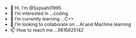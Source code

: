 - 👋 Hi, I’m @Sspsahil1995
- 👀 I’m interested in ...coding
- 🌱 I’m currently learning ...C++
- 💞️ I’m looking to collaborate on ...AI and Machine learning
- 📫 How to reach me ...9816825142

<!---
Sspsahil1995/Sspsahil1995 is a ✨ special ✨ repository because its `README.md` (this file) appears on your GitHub profile.
You can click the Preview link to take a look at your changes.
--->


